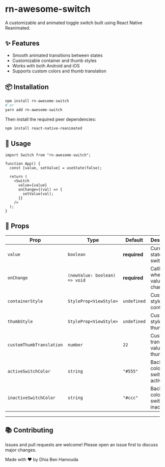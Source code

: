 # rn-awesome-switch

A customizable and animated toggle switch built using React Native Reanimated.

## ✨ Features

- Smooth animated transitions between states
- Customizable container and thumb styles
- Works with both Android and iOS
- Supports custom colors and thumb translation

## 📦 Installation

```bash
npm install rn-awesome-switch
# or
yarn add rn-awesome-switch
```

Then install the required peer dependencies:

```bash
npm install react-native-reanimated
```

## 🚀 Usage

```tsx
import Switch from "rn-awesome-switch";

function App() {
  const [value, setValue] = useState(false);

  return (
    <Switch
      value={value}
      onChange={(val) => {
        setValue(val);
      }}
    />
  );
}
```

## 🔧 Props

| Prop                     | Type                          | Default      | Description                              |
| ------------------------ | ----------------------------- | ------------ | ---------------------------------------- |
| `value`                  | `boolean`                     | **required** | Current state of the switch              |
| `onChange`               | `(newValue: boolean) => void` | **required** | Callback when the value changes          |
| `containerStyle`         | `StyleProp<ViewStyle>`        | `undefined`  | Custom style for the container           |
| `thumbStyle`             | `StyleProp<ViewStyle>`        | `undefined`  | Custom style for the thumb               |
| `customThumbTranslation` | `number`                      | `22`         | Custom translation value of the thumb    |
| `activeSwitchColor`      | `string`                      | `"#555"`     | Background color when switch is active   |
| `inactiveSwitchColor`    | `string`                      | `"#ccc"`     | Background color when switch is inactive |

---

## 📚 Contributing

Issues and pull requests are welcome! Please open an issue first to discuss major changes.

Made with ❤️ by Dhia Ben Hamouda
